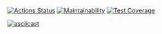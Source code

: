[![Actions Status](https://github.com/a-yanovskiy/python-project-lvl2/workflows/hexlet-check/badge.svg)](https://github.com/a-yanovskiy/python-project-lvl2/actions)
[![Maintainability](https://api.codeclimate.com/v1/badges/87e61e5ad46a30363ef3/maintainability)](https://codeclimate.com/github/a-yanovskiy/python-project-lvl2/maintainability)
[![Test Coverage](https://api.codeclimate.com/v1/badges/87e61e5ad46a30363ef3/test_coverage)](https://codeclimate.com/github/a-yanovskiy/python-project-lvl2/test_coverage)


[![asciicast](https://asciinema.org/a/y2GaybOqyoZ0BDTX7y50blroz.svg)](https://asciinema.org/a/y2GaybOqyoZ0BDTX7y50blroz)
